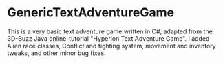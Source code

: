 # GenericTextAdventureGame

This is a very basic text adventure game written in C#, adapted from the 3D-Buzz Java online-tutorial "Hyperion Text Adventure Game".
I added Alien race classes, Conflict and fighting system, movement and inventory tweaks, and other minor bug fixes.
